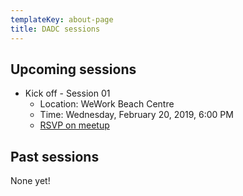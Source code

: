 ```yaml
---
templateKey: about-page
title: DADC sessions
---
```


## Upcoming sessions

- Kick off - Session 01
  - Location: WeWork Beach Centre
  - Time: Wednesday, February 20, 2019, 6:00 PM
  - [RSVP on meetup](https://www.meetup.com/BlockChain-Dapps-Technology/events/257675124/)

## Past sessions

None yet!
